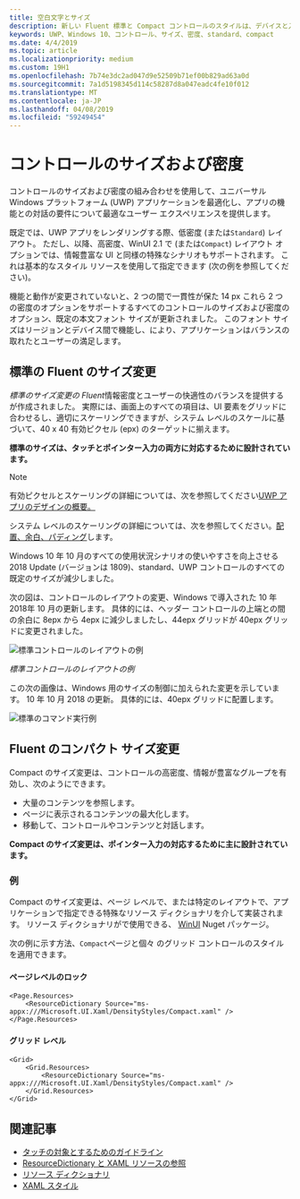 ```yaml
---
title: 空白文字とサイズ
description: 新しい Fluent 標準と Compact コントロールのスタイルは、デバイスと入力方法に関係なく快適なユーザー エクスペリエンスを確認します。
keywords: UWP、Windows 10、コントロール、サイズ、密度、standard、compact
ms.date: 4/4/2019
ms.topic: article
ms.localizationpriority: medium
ms.custom: 19H1
ms.openlocfilehash: 7b74e3dc2ad047d9e52509b71ef00b829ad63a0d
ms.sourcegitcommit: 7a1d5198345d114c58287d8a047eadc4fe10f012
ms.translationtype: MT
ms.contentlocale: ja-JP
ms.lasthandoff: 04/08/2019
ms.locfileid: "59249454"
---
```

# <a name="control-size-and-density"></a>コントロールのサイズおよび密度

コントロールのサイズおよび密度の組み合わせを使用して、ユニバーサル Windows プラットフォーム (UWP) アプリケーションを最適化し、アプリの機能との対話の要件について最適なユーザー エクスペリエンスを提供します。

既定では、UWP アプリをレンダリングする際、低密度 (または`Standard`) レイアウト。 ただし、以降、高密度、WinUI 2.1 で (または`Compact`) レイアウト オプションでは、情報豊富な UI と同様の特殊なシナリオもサポートされます。 これは基本的なスタイル リソースを使用して指定できます (次の例を参照してください)。

機能と動作が変更されていないと、2 つの間で一貫性が保た 14 px これら 2 つの密度のオプションをサポートするすべてのコントロールのサイズおよび密度のオプション、既定の本文フォント サイズが更新されました。 このフォント サイズはリージョンとデバイス間で機能し、により、アプリケーションはバランスの取れたとユーザーの満足します。

## <a name="fluent-standard-sizing"></a>標準の Fluent のサイズ変更

*標準のサイズ変更の Fluent*情報密度とユーザーの快適性のバランスを提供するが作成されました。 実際には、画面上のすべての項目は、UI 要素をグリッドに合わせるし、適切にスケーリングできますが、システム レベルのスケールに基づいて、40 x 40 有効ピクセル (epx) のターゲットに揃えます。

**標準のサイズは、タッチとポインター入力の両方に対応するために設計されています。**

> [!NOTE]
>有効ピクセルとスケーリングの詳細については、次を参照してください[UWP アプリのデザインの概要。](../basics/design-and-ui-intro.md#effective-pixels-and-scaling)
>
> システム レベルのスケーリングの詳細については、次を参照してください。[配置、余白、パディング](../layout/alignment-margin-padding.md)します。

Windows 10 年 10 月のすべての使用状況シナリオの使いやすさを向上させる 2018 Update (バージョンは 1809)、standard、UWP コントロールのすべての既定のサイズが減少しました。

次の図は、コントロールのレイアウトの変更、Windows で導入された 10 年 2018年 10 月の更新します。 具体的には、ヘッダー コントロールの上端との間の余白に 8epx から 4epx に減少しましたし、44epx グリッドが 40epx グリッドに変更されました。

![標準コントロールのレイアウトの例](images/standarddensity.png)

*標準コントロールのレイアウトの例*

この次の画像は、Windows 用のサイズの制御に加えられた変更を示しています。 10 年 10 月 2018 の更新。 具体的には、40epx グリッドに配置します。

![標準のコマンド実行例](images/standarddensitycommanding.png)

## <a name="fluent-compact-sizing"></a>Fluent のコンパクト サイズ変更

Compact のサイズ変更は、コントロールの高密度、情報が豊富なグループを有効し、次のようにできます。

- 大量のコンテンツを参照します。
- ページに表示されるコンテンツの最大化します。
- 移動して、コントロールやコンテンツと対話します。

**Compact のサイズ変更は、ポインター入力の対応するために主に設計されています。**

### <a name="examples"></a>例

Compact のサイズ変更は、ページ レベルで、または特定のレイアウトで、アプリケーションで指定できる特殊なリソース ディクショナリを介して実装されます。 リソース ディクショナリがで使用できる、 [WinUI](https://docs.microsoft.com/en-us/uwp/toolkits/winui/) Nuget パッケージ。

次の例に示す方法、`Compact`ページと個々 のグリッド コントロールのスタイルを適用できます。

#### <a name="page-level"></a>ページレベルのロック

```xaml
<Page.Resources>
    <ResourceDictionary Source="ms-appx:///Microsoft.UI.Xaml/DensityStyles/Compact.xaml" />
</Page.Resources>
```

#### <a name="grid-level"></a>グリッド レベル

```xaml
<Grid>
    <Grid.Resources>
        <ResourceDictionary Source="ms-appx:///Microsoft.UI.Xaml/DensityStyles/Compact.xaml" />
    </Grid.Resources>
</Grid>
```

## <a name="related-articles"></a>関連記事

- [タッチの対象とするためのガイドライン](../input/guidelines-for-targeting.md)
- [ResourceDictionary と XAML リソースの参照](https://docs.microsoft.com/en-us/windows/uwp/design/controls-and-patterns/resourcedictionary-and-xaml-resource-references)
- [リソース ディクショナリ](https://docs.microsoft.com/en-us/uwp/api/windows.ui.xaml.resourcedictionary)
- [XAML スタイル](https://docs.microsoft.com/en-us/windows/uwp/design/controls-and-patterns/xaml-styles) 
